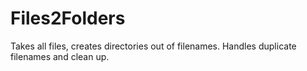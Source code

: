 # Files2Folders
Takes all files, creates directories out of filenames. Handles duplicate filenames and clean up.
